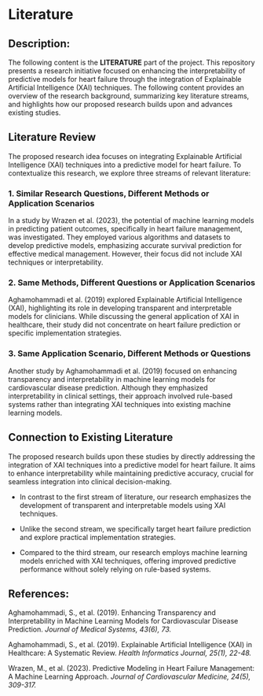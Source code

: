 # Literature

## Description:

The following content is the **LITERATURE** part of the project. This repository presents a research initiative focused on enhancing the interpretability of predictive models for heart failure through the integration of Explainable Artificial Intelligence (XAI) techniques. The following content provides an overview of the research background, summarizing key literature streams, and highlights how our proposed research builds upon and advances existing studies.

## Literature Review

The proposed research idea focuses on integrating Explainable Artificial Intelligence (XAI) techniques into a predictive model for heart failure. To contextualize this research, we explore three streams of relevant literature:

### 1. Similar Research Questions, Different Methods or Application Scenarios

In a study by Wrazen et al. (2023), the potential of machine learning models in predicting patient outcomes, specifically in heart failure management, was investigated. They employed various algorithms and datasets to develop predictive models, emphasizing accurate survival prediction for effective medical management. However, their focus did not include XAI techniques or interpretability.

### 2. Same Methods, Different Questions or Application Scenarios

Aghamohammadi et al. (2019) explored Explainable Artificial Intelligence (XAI), highlighting its role in developing transparent and interpretable models for clinicians. While discussing the general application of XAI in healthcare, their study did not concentrate on heart failure prediction or specific implementation strategies.

### 3. Same Application Scenario, Different Methods or Questions

Another study by Aghamohammadi et al. (2019) focused on enhancing transparency and interpretability in machine learning models for cardiovascular disease prediction. Although they emphasized interpretability in clinical settings, their approach involved rule-based systems rather than integrating XAI techniques into existing machine learning models.

## Connection to Existing Literature

The proposed research builds upon these studies by directly addressing the integration of XAI techniques into a predictive model for heart failure. It aims to enhance interpretability while maintaining predictive accuracy, crucial for seamless integration into clinical decision-making.

- In contrast to the first stream of literature, our research emphasizes the development of transparent and interpretable models using XAI techniques.
  
- Unlike the second stream, we specifically target heart failure prediction and explore practical implementation strategies.
  
- Compared to the third stream, our research employs machine learning models enriched with XAI techniques, offering improved predictive performance without solely relying on rule-based systems.

## References:
Aghamohammadi, S., et al. (2019). Enhancing Transparency and Interpretability in Machine Learning Models for Cardiovascular Disease Prediction. *Journal of Medical Systems, 43(6), 73.*

Aghamohammadi, S., et al. (2019). Explainable Artificial Intelligence (XAI) in Healthcare: A Systematic Review. *Health Informatics Journal, 25(1), 22-48.*

Wrazen, M., et al. (2023). Predictive Modeling in Heart Failure Management: A Machine Learning Approach. *Journal of Cardiovascular Medicine, 24(5), 309-317.*



